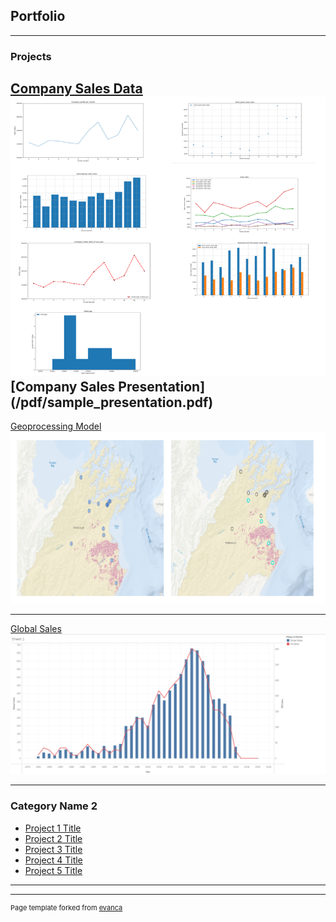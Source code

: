 ## Portfolio

---

### Projects 

[Company Sales Data](/sample_page)
<br>
<img src= "images/combinedgraphs1.png?raw=true"/>
[Company Sales Presentation] (/pdf/sample_presentation.pdf)
---
[Geoprocessing Model](/pdf/sample_presentation.pdf)
<img src="images/geoprocessing1.png?raw=true"/>

---
[Global Sales](https://public.tableau.com/app/profile/caroline.do2865/)
<img src="images/titanic.png?raw=true"/>

---

### Category Name 2

- [Project 1 Title](http://example.com/)
- [Project 2 Title](http://example.com/)
- [Project 3 Title](http://example.com/)
- [Project 4 Title](http://example.com/)
- [Project 5 Title](http://example.com/)

---




---
<p style="font-size:11px">Page template forked from <a href="https://github.com/evanca/quick-portfolio">evanca</a></p>
<!-- Remove above link if you don't want to attibute -->
